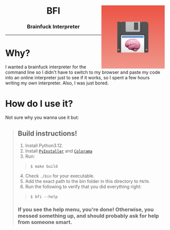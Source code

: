 <center>
  <img align="right" src="assets/bfi-logo.png" width="200" />
  <h1>BFI</h1>
  <h3>Brainfuck Interpreter</h3>
</center>

---

# Why?
I wanted a brainfuck interpreter for the command line so I didn't have to switch to my browser and paste my code into an online interpreter just to see if it works, so I spent a few hours writing my own interpreter. Also, I was just bored.

# How do I use it?
Not sure why you wanna use it but:

> ## Build instructions!
> 1) Install Python3.12.
> 2) Install [`PyInstaller`](https://pypi.org/project/pyinstaller/) and [`Colorama`](https://pypi.org/project/colorama/)
> 3) Run:
>> `$ make build`
> 4) Check `./bin` for your executable.
> 5) Add the exact path to the bin folder in this directory to `PATH`.
> 6) Run the following to verify that you did everything right:
>> `$ bfi --help`
> ### If you see the help menu, you're done! Otherwise, you messed something up, and should probably ask for help from someone smart.
